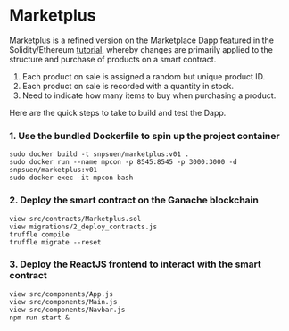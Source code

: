 # Marketplus
Marketplus is a refined version on the Marketplace Dapp featured in the Solidity/Ethereum [tutorial](https://www.dappuniversity.com/articles/how-to-build-a-blockchain-app), whereby changes are primarily applied to the structure and purchase of products on a smart contract.
1. Each product on sale is assigned a random but unique product ID.
2. Each product on sale is recorded with a quantity in stock.
3. Need to indicate how many items to buy when purchasing a product.

Here are the quick steps to take to build and test the Dapp.

### 1. Use the bundled Dockerfile to spin up the project container
```
sudo docker build -t snpsuen/marketplus:v01 .
sudo docker run --name mpcon -p 8545:8545 -p 3000:3000 -d snpsuen/marketplus:v01
sudo docker exec -it mpcon bash
```
### 2. Deploy the smart contract on the Ganache blockchain
```
view src/contracts/Marketplus.sol
view migrations/2_deploy_contracts.js
truffle compile
truffle migrate --reset
```
### 3. Deploy the ReactJS frontend to interact with the smart contract
```
view src/components/App.js
view src/components/Main.js
view src/components/Navbar.js
npm run start &
```





